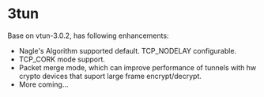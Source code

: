 # 3tun

Base on vtun-3.0.2, has following enhancements:

- Nagle's Algorithm supported default. TCP_NODELAY configurable.
- TCP_CORK mode support.
- Packet merge mode, which can improve performance of tunnels with hw crypto devices that suport large frame encrypt/decrypt.
- More coming...
